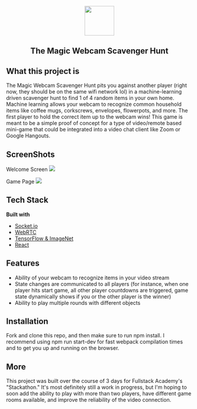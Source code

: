 <p align='center'>
  <img src="https://icons.iconarchive.com/icons/babasse/old-school/256/recherche-icon.png" width="80" height="80"/>
</p>
 <h2 align='center' border-bottom='none'>The Magic Webcam Scavenger Hunt</h2>

## What this project is
The Magic Webcam Scavenger Hunt pits you against another player (right now, they should be on the same wifi network lol) in a machine-learning driven scavenger hunt  to find 1 of 4 random items in your own home. Machine learning allows your webcam to recognize common household items like coffee mugs, corkscrews, envelopes, flowerpots, and more. The first player to hold the correct item up to the webcam wins! This game is meant to be a simple proof of concept for a type of video/remote based mini-game that could be integrated into a video chat client like Zoom or Google Hangouts.

## ScreenShots
Welcome Screen
<img src="https://lh3.googleusercontent.com/ZsDCHzPXrqrC-9shaZJbJ-yfkCUxQwINMmMWtSyfGo5YlOyxgXIkYYpKfe7mpUILhT08IR-qAf0K42rYYoro4YnIt1ch_sR-vvoN3O6aK0XSjJhDQi1f6fbVrtKSoc5JHBwjr-ZOkxa4S8GhkjRupdpGVftYn-7l0YhnBGC0M0f1xW-KAbVLfFu_RjA5fjgZvF4VuSY8AnWI06U6eZ2DrsFWbIlY_rYPyxtx7RGYjVaOusJKQ5FCAXoGmzj7FuFe-_Sp42iK4CNLBsth-4GLfjuXOlAQGKaJeb6KLosdr3ckpVC9BwSNSnf-d8A7JZclPSlhBsQbOVPWwKOjF2ZWQvqRG-P3NIfB3bMs2Qa-umbfl4HggJSrUZOaXB4WHk0ANCq9QADaM7Kmw2axz-WbG0zkvpHmOMznnwvBk09gUMRbN4vQHTABPvx64zJJrgiqSn1HXZ3XikIl30NF9REBHVVf9eeaNh7THIw4aOpYCGqTVLObTb8meVhmslcJzMCn5RTOLmJmwh-pQz8YvxyJj4AmoojjF-XXdSbZlpLK6sCUOO1RWzEj9Qfj5kzuPBKEz4tQy1Uemqsrno96tJIErJ9RRzGUd5ouWWUpb_RWBcY9G0zT9hOH0_kngIXxEdxU2seS045zBmoLiCTcf91L4t2jD2Ml8vQmDLt8AXwUKgzU1ysjZw-O3OKMxqrUj4o=w1280-h720-no?authuser=0"/>

Game Page
<img src="https://lh3.googleusercontent.com/aeNwN9k683Qd5jMwrSFum3OR0uuQvBY7zSa4l-FqqsBUHbHiVXD0wdjOB2briy9TVo-kG7KMH5GFXubMiy48grc3n_L3hffSLBcTQwoUWWr5pmPi7Jny4iq6ISH9_Qn2EE-6-t5AlR5ZfVAa79K0ORBCjYJKV-nPf-ohPaUzVDjwSPy35YxqFYji9KlrmSeMjbjcXXdW7jXNpvO88GbqV9OCKG9DJ-hXh3XeSGwW8V8bLzbzMxXD9bbZSLD9k5Y2Xo1FgUufp0nISgyoy-j3a4JpuhmWPI4VzRCbPXb41rq7LWR8cnD8AzXqVf2N6KEbiftXsvoikvCHCBoUUHgPR34tE6LnsyDgEY622DNBjpSg0QQK19V_HDMGsyf9cNDZ8gplnd33h0nj-Cm6CCg4tZ-sLLoRSpEZ837q5Ajs0ldkh4GCK-eV0aP1PtaoqNvVA7iokLpDvSWqFEXxa9XNiCMEP2BJia3TjlEHLZa-z-EmIo2umQmDo9sA9g_ZIvJmha5xah4v6Mly0G1rCH4uj3w3C7zmoyYTyh_xwyhUbfKx2XRYUuvpAQtbdINxqnZhZ3dWpBBAJv62RKzlJv3EoEyhMWDZC3KQWaugF8PqaTS7i2tqzFaZ7l_2LhdyhEdQWuPHYxzgc3GVAY9nNmfzcIQI2JWSnirljQJb-vagLtREDWICal-psDdpJtt-EkM=w1280-h694-no?authuser=0"/>

## Tech Stack

<b>Built with</b>
- [Socket.io](http://socket.io/)
- [WebRTC](https://webrtc.org/)
- [TensorFlow & ImageNet](https://github.com/tensorflow/tfjs-models/tree/master/mobilenet)
- [React](https://reactjs.org/)

## Features
- Ability of your webcam to recognize items in your video stream
- State changes are communicated to all players (for instance, when one player hits start game, all other player countdowns are triggered, game state dynamically shows if you or the other player is the winner)
- Ability to play multiple rounds with different objects

## Installation
Fork and clone this repo, and then make sure to run npm install. I recommend using npm run start-dev for fast webpack compilation times and to get you up and running on the browser.

## More
This project was built over the course of 3 days for Fullstack Academy's "Stackathon." It's most definitely still a work in progress, but I'm hoping to soon add the ability to play with more than two players, have different game rooms available, and improve the reliability of the video connection.

